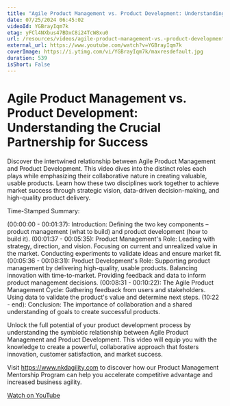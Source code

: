 ```yaml
---
title: "Agile Product Management vs. Product Development: Understanding the Crucial Partnership for Success"
date: 07/25/2024 06:45:02
videoId: YGBrayIqm7k
etag: yFCl4NXbus47BDxC8i24TcW8xu0
url: /resources/videos/agile-product-management-vs.-product-development--understanding-the-crucial-partnership-for-success
external_url: https://www.youtube.com/watch?v=YGBrayIqm7k
coverImage: https://i.ytimg.com/vi/YGBrayIqm7k/maxresdefault.jpg
duration: 539
isShort: False
---
```


# Agile Product Management vs. Product Development: Understanding the Crucial Partnership for Success

Discover the intertwined relationship between Agile Product Management and Product Development. This video dives into the distinct roles each plays while emphasizing their collaborative nature in creating valuable, usable products. Learn how these two disciplines work together to achieve market success through strategic vision, data-driven decision-making, and high-quality product delivery.

Time-Stamped Summary:

(00:00:00 - 00:01:37): Introduction: Defining the two key components – product management (what to build) and product development (how to build it).
(00:01:37 - 00:05:35): Product Management's Role:
Leading with strategy, direction, and vision.
Focusing on current and unrealized value in the market.
Conducting experiments to validate ideas and ensure market fit.
(00:05:36 - 00:08:31): Product Development's Role:
Supporting product management by delivering high-quality, usable products.
Balancing innovation with time-to-market.
Providing feedback and data to inform product management decisions.
(00:08:31 - 00:10:22): The Agile Product Management Cycle:
Gathering feedback from users and stakeholders.
Using data to validate the product's value and determine next steps.
(10:22 - end): Conclusion: The importance of collaboration and a shared understanding of goals to create successful products.

Unlock the full potential of your product development process by understanding the symbiotic relationship between Agile Product Management and Product Development. This video will equip you with the knowledge to create a powerful, collaborative approach that fosters innovation, customer satisfaction, and market success.

Visit https://www.nkdagility.com to discover how our Product Management Mentorship Program can help you accelerate competitive advantage and increased business agility.

[Watch on YouTube](https://www.youtube.com/watch?v=YGBrayIqm7k)
